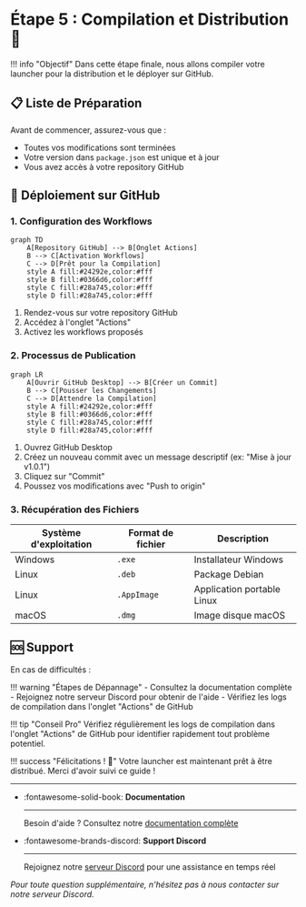 # Étape 5 : Compilation et Distribution 🎉

!!! info "Objectif"
    Dans cette étape finale, nous allons compiler votre launcher pour la distribution et le déployer sur GitHub.

## 📋 Liste de Préparation

Avant de commencer, assurez-vous que :

- Toutes vos modifications sont terminées
- Votre version dans `package.json` est unique et à jour
- Vous avez accès à votre repository GitHub

## 🚀 Déploiement sur GitHub

### 1. Configuration des Workflows

```mermaid
graph TD
    A[Repository GitHub] --> B[Onglet Actions]
    B --> C[Activation Workflows]
    C --> D[Prêt pour la Compilation]
    style A fill:#24292e,color:#fff
    style B fill:#0366d6,color:#fff
    style C fill:#28a745,color:#fff
    style D fill:#28a745,color:#fff
```

1. Rendez-vous sur votre repository GitHub
2. Accédez à l'onglet "Actions"
3. Activez les workflows proposés

### 2. Processus de Publication

```mermaid
graph LR
    A[Ouvrir GitHub Desktop] --> B[Créer un Commit]
    B --> C[Pousser les Changements]
    C --> D[Attendre la Compilation]
    style A fill:#24292e,color:#fff
    style B fill:#0366d6,color:#fff
    style C fill:#28a745,color:#fff
    style D fill:#28a745,color:#fff
```

1. Ouvrez GitHub Desktop
2. Créez un nouveau commit avec un message descriptif (ex: "Mise à jour v1.0.1")
3. Cliquez sur "Commit"
4. Poussez vos modifications avec "Push to origin"

### 3. Récupération des Fichiers

| Système d'exploitation | Format de fichier | Description |
|----------------------|------------------|-------------|
| Windows | `.exe` | Installateur Windows |
| Linux | `.deb` | Package Debian |
| Linux | `.AppImage` | Application portable Linux |
| macOS | `.dmg` | Image disque macOS | 

## 🆘 Support

En cas de difficultés :

!!! warning "Étapes de Dépannage"
    - Consultez la documentation complète
    - Rejoignez notre serveur Discord pour obtenir de l'aide
    - Vérifiez les logs de compilation dans l'onglet "Actions" de GitHub

!!! tip "Conseil Pro"
    Vérifiez régulièrement les logs de compilation dans l'onglet "Actions" de GitHub pour identifier rapidement tout problème potentiel.

!!! success "Félicitations ! 🎉"
    Votre launcher est maintenant prêt à être distribué. Merci d'avoir suivi ce guide !

---

<div class="grid cards" markdown>

-   :fontawesome-solid-book: __Documentation__

    ---

    Besoin d'aide ? Consultez notre [documentation complète](https://docs.centralcorp.fr)

-   :fontawesome-brands-discord: __Support Discord__

    ---

    Rejoignez notre [serveur Discord](https://discord.gg/Bnpw2awVRV) pour une assistance en temps réel

</div>

*Pour toute question supplémentaire, n'hésitez pas à nous contacter sur notre serveur Discord.* 